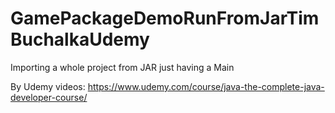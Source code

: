 # GamePackageDemoRunFromJarTimBuchalkaUdemy
Importing a whole project from JAR just having a Main

By Udemy videos: https://www.udemy.com/course/java-the-complete-java-developer-course/
